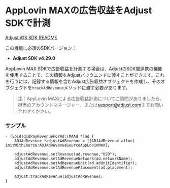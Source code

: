 # AppLovin MAXの広告収益をAdjust SDKで計測

[Adjust iOS SDK README][ios-readme]

この機能に必須のSDKバージョン：

- **Adjust SDK v4.29.0**

AppLovin MAX SDKで広告収益を計測する場合は、AdjustのSDK間連携の機能を使用することで、この情報をAdjustバックエンドに渡すことができます。これを行うには、記録する情報を含むAdjust広告収益オブジェクトを作成し、そのオブジェクトを`trackAdRevenue`メソッドに渡す必要があります。

> 注：AppLovin MAXによる広告収益計測についてご質問がありましたら、担当のアカウントマネージャー、または[support@adjust.com](mailto:support@adjust.com)までお問い合わせください。

### サンプル

```objc
- (void)didPayRevenueForAd:(MAAd *)ad {
    ADJAdRevenue *adjustAdRevenue = [[ADJAdRevenue alloc] initWithSource:ADJAdRevenueSourceAppLovinMAX];

    adjustAdRevenue.setRevenue(ad.revenue,"USD");
    adjustAdRevenue.setAdRevenueNetwork(ad.networkName);
    adjustAdRevenue.setAdRevenueUnit(ad.adUnitIdentifier);
    adjustAdRevenue.setAdRevenuePlacement(ad.placement);
    
    Adjust.trackAdRevenue(adjustAdRevenue);
}
```

[ios-readme]:    https://github.com/adjust/ios_sdk/blob/master/doc/japanese/README.md
